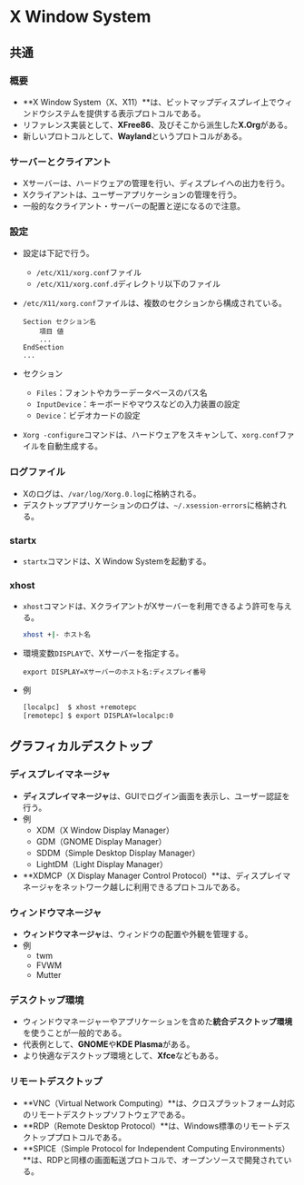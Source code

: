 # X Window System

## 共通

### 概要

- **X Window System（X、X11）**は、ビットマップディスプレイ上でウィンドウシステムを提供する表示プロトコルである。
- リファレンス実装として、**XFree86**、及びそこから派生した**X.Org**がある。
- 新しいプロトコルとして、**Wayland**というプロトコルがある。

### サーバーとクライアント

- Xサーバーは、ハードウェアの管理を行い、ディスプレイへの出力を行う。
- Xクライアントは、ユーザーアプリケーションの管理を行う。
- 一般的なクライアント・サーバーの配置と逆になるので注意。

### 設定

- 設定は下記で行う。

  - `/etc/X11/xorg.conf`ファイル
  - `/etc/X11/xorg.conf.d`ディレクトリ以下のファイル

- `/etc/X11/xorg.conf`ファイルは、複数のセクションから構成されている。

  ```text
  Section セクション名
      項目 値
      ...
  EndSection
  ...
  ```

- セクション

  - `Files`：フォントやカラーデータベースのパス名
  - `InputDevice`：キーボードやマウスなどの入力装置の設定
  - `Device`：ビデオカードの設定

- `Xorg -configure`コマンドは、ハードウェアをスキャンして、`xorg.conf`ファイルを自動生成する。

### ログファイル

- Xのログは、`/var/log/Xorg.0.log`に格納される。
- デスクトップアプリケーションのログは、`~/.xsession-errors`に格納される。

### startx

- `startx`コマンドは、X Window Systemを起動する。

### xhost

- `xhost`コマンドは、XクライアントがXサーバーを利用できるよう許可を与える。

  ```bash
  xhost +|- ホスト名
  ```

- 環境変数`DISPLAY`で、Xサーバーを指定する。

  ```text
  export DISPLAY=Xサーバーのホスト名:ディスプレイ番号
  ```

- 例

  ```bash
  [localpc]  $ xhost +remotepc
  [remotepc] $ export DISPLAY=localpc:0
  ```

## グラフィカルデスクトップ

### ディスプレイマネージャ

- **ディスプレイマネージャ**は、GUIでログイン画面を表示し、ユーザー認証を行う。
- 例
  - XDM（X Window Display Manager）
  - GDM（GNOME Display Manager）
  - SDDM（Simple Desktop Display Manager）
  - LightDM（Light Display Manager）
- **XDMCP（X Display Manager Control Protocol）**は、ディスプレイマネージャをネットワーク越しに利用できるプロトコルである。

### ウィンドウマネージャ

- **ウィンドウマネージャ**は、ウィンドウの配置や外観を管理する。
- 例
  - twm
  - FVWM
  - Mutter

### デスクトップ環境

- ウィンドウマネージャーやアプリケーションを含めた**統合デスクトップ環境**を使うことが一般的である。
- 代表例として、**GNOME**や**KDE Plasma**がある。
- より快適なデスクトップ環境として、**Xfce**などもある。

### リモートデスクトップ

- **VNC（Virtual Network Computing）**は、クロスプラットフォーム対応のリモートデスクトップソフトウェアである。
- **RDP（Remote Desktop Protocol）**は、Windows標準のリモートデスクトッププロトコルである。
- **SPICE（Simple Protocol for Independent Computing Environments）**は、RDPと同様の画面転送プロトコルで、オープンソースで開発されている。
